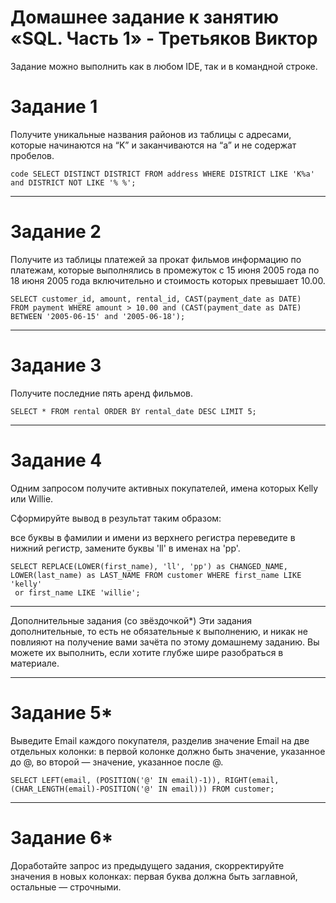 # Домашнее задание к занятию «SQL. Часть 1» - Третьяков Виктор

Задание можно выполнить как в любом IDE, так и в командной строке.

# Задание 1
Получите уникальные названия районов из таблицы с адресами, которые начинаются на “K” и заканчиваются на “a” и не содержат пробелов.

``` 
code SELECT DISTINCT DISTRICT FROM address WHERE DISTRICT LIKE 'K%a' and DISTRICT NOT LIKE '% %';
``` 
---
# Задание 2
Получите из таблицы платежей за прокат фильмов информацию по платежам, которые выполнялись в промежуток с 15 июня 2005 года по 18 июня 2005 года включительно и стоимость которых превышает 10.00.

``` 
SELECT customer_id, amount, rental_id, CAST(payment_date as DATE)  FROM payment WHERE amount > 10.00 and (CAST(payment_date as DATE) BETWEEN '2005-06-15' and '2005-06-18');
``` 
---
# Задание 3
Получите последние пять аренд фильмов.

``` 
SELECT * FROM rental ORDER BY rental_date DESC LIMIT 5;
``` 
---
# Задание 4
Одним запросом получите активных покупателей, имена которых Kelly или Willie.

Сформируйте вывод в результат таким образом:

все буквы в фамилии и имени из верхнего регистра переведите в нижний регистр,
замените буквы 'll' в именах на 'pp'.

``` 
SELECT REPLACE(LOWER(first_name), 'll', 'pp') as CHANGED_NAME, LOWER(last_name) as LAST_NAME FROM customer WHERE first_name LIKE 'kelly'
 or first_name LIKE 'willie';
``` 
---
Дополнительные задания (со звёздочкой*)
Эти задания дополнительные, то есть не обязательные к выполнению, и никак не повлияют на получение вами зачёта по этому домашнему заданию. Вы можете их выполнить, если хотите глубже шире разобраться в материале.

---
# Задание 5*
Выведите Email каждого покупателя, разделив значение Email на две отдельных колонки: в первой колонке должно быть значение, указанное до @, во второй — значение, указанное после @.

``` 
SELECT LEFT(email, (POSITION('@' IN email)-1)), RIGHT(email, (CHAR_LENGTH(email)-POSITION('@' IN email))) FROM customer;
``` 
---
# Задание 6*
Доработайте запрос из предыдущего задания, скорректируйте значения в новых колонках: первая буква должна быть заглавной, остальные — строчными.